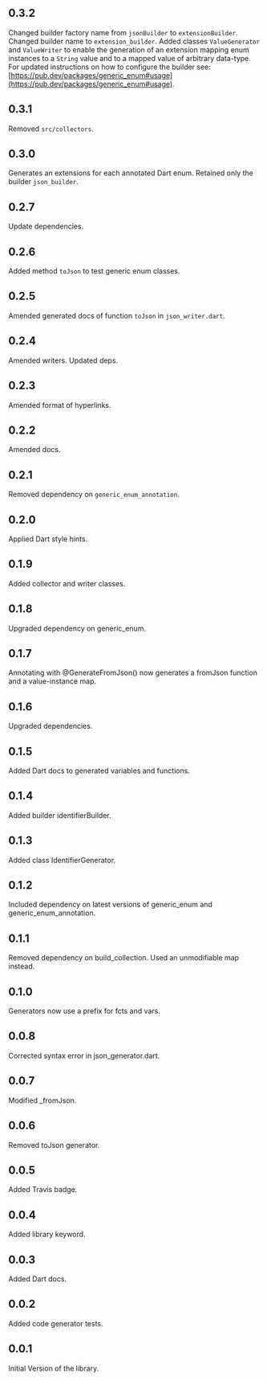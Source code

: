## 0.3.2

Changed builder factory name from `jsonBuilder` to `extensionBuilder`.
Changed builder name to `extension_builder`.
Added classes `ValueGenerator` and `ValueWriter` to enable the generation
of an extension mapping enum instances to a `String` value and to a mapped
value of arbitrary data-type.
For updated instructions on how to configure the builder see:
[https://pub.dev/packages/generic_enum#usage](https://pub.dev/packages/generic_enum#usage).


## 0.3.1

Removed `src/collectors`.

## 0.3.0

Generates an extensions for each annotated Dart enum.
Retained only the builder `json_builder`.

## 0.2.7

Update dependencies.

## 0.2.6

Added method `toJson` to test generic enum classes.

## 0.2.5

Amended generated docs of function `toJson` in `json_writer.dart`.

## 0.2.4

Amended writers. Updated deps.

## 0.2.3

Amended format of hyperlinks.

## 0.2.2

Amended docs.

## 0.2.1

Removed dependency on `generic_enum_annotation`.

## 0.2.0

Applied Dart style hints.

## 0.1.9

Added collector and writer classes.


## 0.1.8

Upgraded dependency on generic_enum.

## 0.1.7

Annotating with @GenerateFromJson() now generates
a fromJson function and a value-instance map.

## 0.1.6

Upgraded dependencies.

## 0.1.5

Added Dart docs to generated variables and functions.

## 0.1.4

Added builder identifierBuilder.


## 0.1.3

Added class IdentifierGenerator.

## 0.1.2

Included dependency on latest versions of
generic_enum and generic_enum_annotation.


## 0.1.1

Removed dependency on build_collection.
Used an unmodifiable map instead.

## 0.1.0

Generators now use a prefix for fcts and vars.

## 0.0.8

Corrected syntax error in json_generator.dart.

## 0.0.7

Modified _fromJson.

## 0.0.6

Removed toJson generator.


## 0.0.5

Added Travis badge.

## 0.0.4

Added library keyword.

## 0.0.3

Added Dart docs.

## 0.0.2

Added code generator tests.

## 0.0.1

Initial Version of the library.
